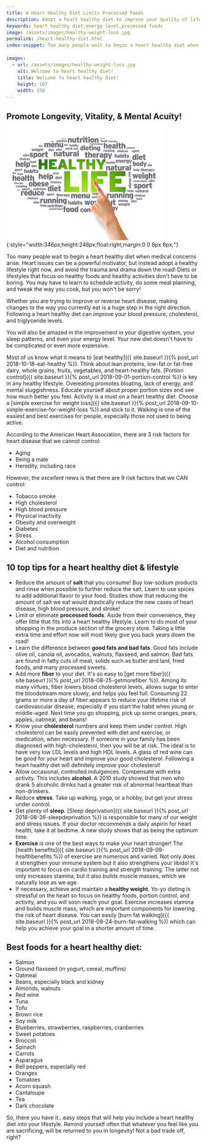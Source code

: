 ```yaml
---
title: A Heart Healthy Diet Limits Processed Foods
description: Adopt a heart healthy diet to improve your quality of life.  Avoid processed foods in your diet, and add fresh foods which will boost your energy levels.
keywords: heart healthy diet,energy level,processed foods
image: /assets/images/healthy-weight-loss.jpg
permalink: /heart-healthy-diet.html
index-snippet: Too many people wait to begin a heart healthy diet when medical concerns arise. Heart issues can be a powerful motivator, but instead adopt a healthy lifestyle right now, and avoid the trauma and drama down the road!

images:
  - url: /assets/images/healthy-weight-loss.jpg
    alt: Welcome to heart healthy diet!
    title: Welcome to heart healthy diet!
    height: 107
    width: 150
---
```


## Promote Longevity, Vitality, & Mental Acuity!

![Welcome to heart healthy diet!](/assets/images/healthy-weight-loss.jpg){:style="width:346px;height:248px;float:right;margin:0 0 8px 8px;"}

Too many people wait to begin a heart healthy diet when medical concerns arise. Heart issues can be a powerful motivator, but instead adopt a healthy lifestyle right now, and avoid the trauma and drama down the road! Diets or lifestyles that focus on healthy foods and healthy activities don't have to be boring. You may have to learn to schedule activity, do some meal planning, and tweak the way you cook, but you won't be sorry!
 
Whether you are trying to improve or reverse heart disease, making changes to the way you currently eat is a huge step in the right direction. Following a heart healthy diet can improve your blood pressure, cholesterol, and triglyceride levels.

You will also be amazed in the improvement in your digestive system, your sleep patterns, and even your energy level. Your new diet doesn't have to be complicated or even more expensive.

Most of us know what it means to [eat healthy]({{ site.baseurl }}{% post_url 2018-10-18-eat-healthy %}). Think about lean proteins, low-fat or fat-free dairy, whole grains, fruits, vegetables, and heart-healthy fats. [Portion control]({{ site.baseurl }}{% post_url 2018-09-01-portion-control %}) is key in any healthy lifestyle. Overeating promotes bloating, lack of energy, and mental sluggishness. Educate yourself about proper portion sizes and see how much better you feel. Activity is a must on a heart healthy diet. Choose a [simple exercise for weight loss]({{ site.baseurl }}{% post_url 2018-09-10-simple-exercise-for-weight-loss %}) and stick to it. Walking is one of the easiest and best exercises for people, especially those not used to being active.

According to the American Heart Association, there are 3 risk factors for heart disease that we cannot control:

* Aging
* Being a male
* Heredity, including race

However, the *excellent* news is that there are 9 risk factors that we CAN control:

* Tobacco smoke
* High cholesterol
* High blood pressure
* Physical inactivity
* Obesity and overweight
* Diabetes
* Stress
* Alcohol consumption
* Diet and nutrition

## 10 top tips for a heart healthy diet & lifestyle

* Reduce the amount of __salt__ that you consume! Buy low-sodium products and rinse when possible to further reduce the salt. Learn to use spices to add additional flavor to your food. Studies show that reducing the amount of salt we eat would drastically reduce the new cases of heart disease, high blood pressure, and stroke!
* Limit or eliminate __processed foods__. Aside from their convenience, they offer little that fits into a heart healthy lifestyle. Learn to do most of your shopping in the produce section of the grocery store. Taking a little extra time and effort now will most likely give you back years down the road!
* Learn the difference between __good fats and bad fats__. Good fats include olive oil, canola oil, avocados, walnuts, flaxseed, and salmon. Bad fats are found in fatty cuts of meat, solids such as butter and lard, fried foods, and many processed sweets.
* Add more __fiber__ to your diet. It's so easy to [get more fiber]({{ site.baseurl }}{% post_url 2018-08-25-getmorefiber %}). Among its many virtues, fiber lowers blood cholesterol levels, allows sugar to enter the bloodstream more slowly, and helps you feel full. Consuming 22 grams or more a day of fiber appears to reduce your lifetime risk of cardiovascular disease, especially if you start the habit when young or middle-aged. Next time you go shopping, pick up some oranges, pears, apples, oatmeal, and beans!
* Know your __cholesterol__ numbers and keep them under control. High cholesterol can be easily prevented with diet and exercise, or medication, when necessary. If someone in your family has been diagnosed with high-cholesterol, then you will be at risk. The ideal is to have very low LDL levels and high HDL levels. A glass of red wine can be good for your heart and improve your good cholesterol. Following a heart healthy diet will definitely improve your cholesterol!
* Allow occasional, controlled indulgences. Compensate with extra activity. This includes __alcohol__. A 2010 study showed that men who drank 5 alcoholic drinks had a greater risk of abnormal heartbeat than non-drinkers.  
* Reduce __stress__. Take up walking, yoga, or a hobby, but get your stress under control.
* Get plenty of __sleep__. [Sleep deprivation]({{ site.baseurl }}{% post_url 2018-08-26-sleepdeprivation %}) is responsible for many of our weight and stress issues. If your doctor recommends a daily aspirin for heart health, take it at bedtime. A new study shows that as being the optimum time. 
* __Exercise__ is one of the best ways to make your heart stronger! The [health benefits]({{ site.baseurl }}{% post_url 2018-09-09-healthbenefits %}) of exercise are numerous and varied. Not only does it strengthen your immune system but it also strengthens your libido!  It's important to focus on cardio training and strength training. The latter not only increases stamina, but it also builds muscle masses, which we naturally lose as we age.
* If necessary, achieve and maintain a __healthy weight__. Yo-yo dieting is stressful on the heart so focus on healthy foods, portion control, and activity, and you will soon reach your goal. Exercise increases stamina and builds muscle mass, which are important components for lowering the risk of heart disease. You can easily [burn fat walking]({{ site.baseurl }}{% post_url 2018-08-24-burn-fat-walking %}) which can help you achieve your goal in a shorter amount of time.

## Best foods for a heart healthy diet:

* Salmon
* Ground flaxseed (in yogurt, cereal, muffins)
* Oatmeal
* Beans, especially black and kidney
* Almonds, walnuts
* Red wine
* Tuna
* Tofu
* Brown rice
* Soy milk
* Blueberries, strawberries, raspberries, cranberries
* Sweet potatoes
* Broccoli
* Spinach
* Carrots
* Asparagus
* Bell peppers, especially red
* Oranges
* Tomatoes
* Acorn squash
* Cantaloupe
* Tea
* Dark chocolate

So, there you have it...easy steps that will help you include a heart healthy diet into your lifestyle. Remind yourself often that whatever you feel like you are sacrificing, will be returned to you in longevity! Not a bad trade off, right?

